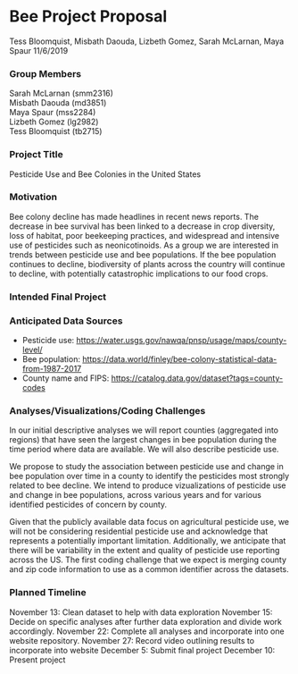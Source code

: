 Bee Project Proposal
================
Tess Bloomquist, Misbath Daouda, Lizbeth Gomez, Sarah McLarnan, Maya
Spaur
11/6/2019

### Group Members

Sarah McLarnan (smm2316)  
Misbath Daouda (md3851)  
Maya Spaur (mss2284)  
Lizbeth Gomez (lg2982)  
Tess Bloomquist (tb2715)

### Project Title

Pesticide Use and Bee Colonies in the United States

### Motivation

Bee colony decline has made headlines in recent news reports. The
decrease in bee survival has been linked to a decrease in crop
diversity, loss of habitat, poor beekeeping practices, and widespread
and intensive use of pesticides such as neonicotinoids. As a group we
are interested in trends between pesticide use and bee populations. If
the bee population continues to decline, biodiversity of plants across
the country will continue to decline, with potentially catastrophic
implications to our food crops.

### Intended Final Project

### Anticipated Data Sources

  - Pesticide use:
    <https://water.usgs.gov/nawqa/pnsp/usage/maps/county-level/>
  - Bee population:
    <https://data.world/finley/bee-colony-statistical-data-from-1987-2017>
  - County name and FIPS:
    <https://catalog.data.gov/dataset?tags=county-codes>

### Analyses/Visualizations/Coding Challenges

In our initial descriptive analyses we will report counties (aggregated
into regions) that have seen the largest changes in bee population
during the time period where data are available. We will also describe
pesticide use.

We propose to study the association between pesticide use and change in
bee population over time in a county to identify the pesticides most
strongly related to bee decline. We intend to produce vizualizations of
pesticide use and change in bee populations, across various years and
for various identified pesticides of concern by county.

Given that the publicly available data focus on agricultural pesticide
use, we will not be considering residential pesticide use and
acknowledge that represents a potentially important limitation.
Additionally, we anticipate that there will be variability in the extent
and quality of pesticide use reporting across the US. The first coding
challenge that we expect is merging county and zip code information to
use as a common identifier across the datasets.

### Planned Timeline

November 13: Clean dataset to help with data exploration November 15:
Decide on specific analyses after further data exploration and divide
work accordingly. November 22: Complete all analyses and incorporate
into one website repository. November 27: Record video outlining results
to incorporate into website December 5: Submit final project December
10: Present project
